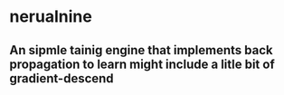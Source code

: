 # nerualnine
## An sipmle tainig engine that implements back propagation to learn might include a litle bit of gradient-descend 
